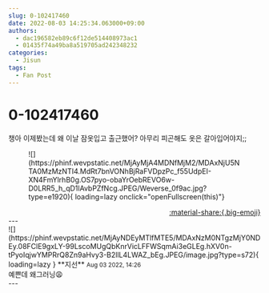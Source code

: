 ```yaml
---
slug: 0-102417460
date: 2022-08-03 14:25:34.063000+09:00
authors:
  - dac196582eb89c6f12de514408973ac1
  - 01435f74a49ba8a519705ad242348232
categories:
  - Jisun
tags:
  - Fan Post
---
```


# 0-102417460

<div class="post-container" markdown="1">
<div class="content-container md-sidebar__scrollwrap" markdown="1">

챙아 이제봤는데 왜 이날 잠옷입고 출근했어? 아무리 피곤해도 옷은 갈아입어야지;;
<figure markdown="1">
![](https://phinf.wevpstatic.net/MjAyMjA4MDNfMjM2/MDAxNjU5NTA0MzMzNTI4.MdRt7bnVONhBjRaFVDpzPc_f55UdpEI-XN4FmYlrhB0g.OS7pyo-obaYrOebREVO6w-D0LRR5_h_qD1lAvbPZfNcg.JPEG/Weverse_0f9ac.jpg?type=e1920){ loading=lazy onclick="openFullscreen(this)"}
</figure>


</div>
</div>

<div style="text-align: right;" markdown="1">
<a href="https://weverse.io/fromis9/fanpost/0-102417460" style="text-align: right;">:material-share:{.big-emoji}</a>
</div>
---

<div class="comments-container md-sidebar__scrollwrap" markdown="1">
<div class="comment" markdown="1">
<div class='id-container' markdown="1">
![](https://phinf.wevpstatic.net/MjAyNDEyMTlfMTE5/MDAxNzM0NTgzMjY0NDEy.08FClE9gxLY-99LscoMUgQbKnrVicLFFWSqmAi3eGLEg.hXV0n-tPyoIqjwYMPRrQ8Zn9aHvy3-B2llL4LWAZ_bEg.JPEG/image.jpg?type=s72){ loading=lazy }
**<span class="artist">지선</span>** <small>Aug 03 2022, 14:26</small><br>
</div>
<div class='comment-body' markdown="1">
예쁜데 왜그러닝😩
</div>
</div>
</div>
---
